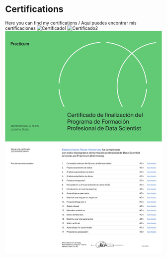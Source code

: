 # Certifications
Here you can find my certifications / Aquí puedes encontrar mis certificaciones
![Certificado1](https://github.com/zyrusin/certifications/blob/main/JPG/Certificado%20de%20conclusi%C3%B3n%20Data%20Scientist_page-0001.jpg)
![Certificado2](https://github.com/zyrusin/certifications/blob/main/JPG/Certificado%20de%20conclusi%C3%B3n%20Data%20Scientist_page-0002.jpg)
![Programa1](https://github.com/zyrusin/certifications/blob/main/JPG/Programa%20de%20Formacion%20Data%20Scientist_page-0001.jpg)
![Programa2](https://github.com/zyrusin/certifications/blob/main/JPG/Programa%20de%20Formacion%20Data%20Scientist_page-0002.jpg)
